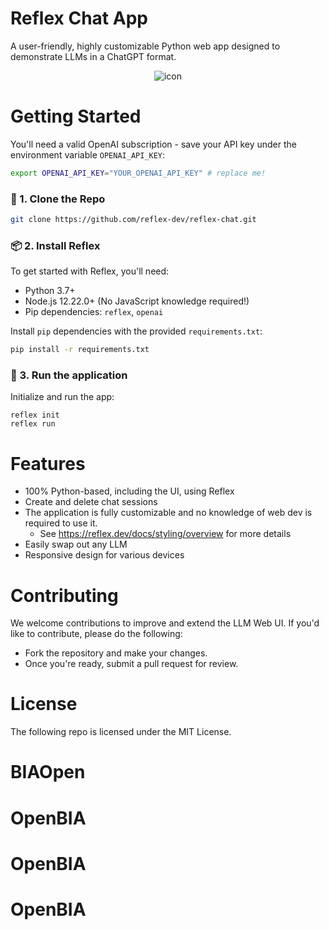 # Reflex Chat App

A user-friendly, highly customizable Python web app designed to demonstrate LLMs in a ChatGPT format.

<div align="center">
<img src="./docs/demo.gif" alt="icon"/>
</div>

# Getting Started

You'll need a valid OpenAI subscription - save your API key under the environment variable `OPENAI_API_KEY`:

```bash
export OPENAI_API_KEY="YOUR_OPENAI_API_KEY" # replace me!
```

### 🧬 1. Clone the Repo

```bash
git clone https://github.com/reflex-dev/reflex-chat.git
```

### 📦 2. Install Reflex

To get started with Reflex, you'll need:

- Python 3.7+
- Node.js 12.22.0+ \(No JavaScript knowledge required!\)
- Pip dependencies: `reflex`, `openai`

Install `pip` dependencies with the provided `requirements.txt`:

```bash
pip install -r requirements.txt
```

### 🚀 3. Run the application

Initialize and run the app:

```
reflex init
reflex run
```

# Features

- 100% Python-based, including the UI, using Reflex
- Create and delete chat sessions
- The application is fully customizable and no knowledge of web dev is required to use it.
    - See https://reflex.dev/docs/styling/overview for more details 
- Easily swap out any LLM
- Responsive design for various devices

# Contributing

We welcome contributions to improve and extend the LLM Web UI. 
If you'd like to contribute, please do the following:
- Fork the repository and make your changes. 
- Once you're ready, submit a pull request for review.

# License

The following repo is licensed under the MIT License.
# BIAOpen
# OpenBIA
# OpenBIA
# OpenBIA
